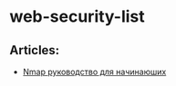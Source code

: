 # web-security-list

## Articles:
* [Nmap руководство для начинаюших](https://habr.com/ru/post/131433/)
